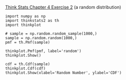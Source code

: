 [Think Stats Chapter 4 Exercise 2](http://greenteapress.com/thinkstats2/html/thinkstats2005.html#toc41) (a random distribution)

```
import numpy as np
import thinkstats2 as th
import thinkplot

# sample = np.random.random_sample(1000,)
sample = np.random.random(1000,)
pmf = th.Pmf(sample)

thinkplot.Pmf(pmf, label='random')
thinkplot.Show()

cdf = th.Cdf(sample)
thinkplot.Cdf(cdf)
thinkplot.Show(xlabel='Random Number', ylabel='CDF')
```
